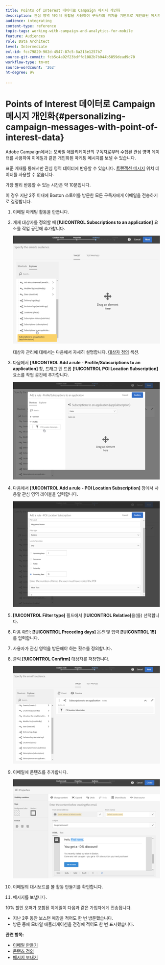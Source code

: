 ```yaml
---
title: Points of Interest 데이터로 Campaign 메시지 개인화
description: 관심 영역 데이터 통합을 사용하여 구독자의 위치를 기반으로 개인화된 메시지를 만드는 방법을 알아봅니다.
audience: integrating
content-type: reference
topic-tags: working-with-campaign-and-analytics-for-mobile
feature: Audiences
role: Data Architect
level: Intermediate
exl-id: fcc79829-902d-4547-87c5-8a213e1257b7
source-git-commit: fcb5c4a92f23bdffd1082b7b044b5859dead9d70
workflow-type: tm+mt
source-wordcount: '262'
ht-degree: 9%

---
```


# Points of Interest 데이터로 Campaign 메시지 개인화{#personalizing-campaign-messages-with-point-of-interest-data}

Adobe Campaign에서는 모바일 애플리케이션의 구독자로부터 수집된 관심 영역 데이터를 사용하여 이메일과 같은 개인화된 마케팅 메시지를 보낼 수 있습니다.

표준 게재를 통해서만 관심 영역 데이터에 반응할 수 있습니다. [트랜잭션 메시지](../../channels/using/getting-started-with-transactional-msg.md) 위치 데이터를 사용할 수 없습니다.

가장 빨리 반응할 수 있는 시간은 약 10분입니다.

이 경우 지난 2주 이내에 Boston 스토어를 방문한 모든 구독자에게 이메일을 전송하기로 결정합니다.

1. 이메일 마케팅 활동을 만듭니다.
1. 게재 대상자를 정의할 때 **[!UICONTROL Subscriptions to an application]** 요소를 작업 공간에 추가합니다.

   ![](assets/poi_subscriptions_app.png)

   대상자 관리에 대해서는 다음에서 자세히 설명합니다. [대상자 정의](../../audiences/using/creating-audiences.md) 섹션.

1. 다음에서 **[!UICONTROL Add a rule - Profile/Subscriptions to an application]** 창, 드래그 앤 드롭 **[!UICONTROL POI Location Subscription]** 요소를 작업 공간에 추가합니다.

   ![](assets/poi_add_rule_profile_subscription.png)

1. 다음에서 **[!UICONTROL Add a rule - POI Location Subscription]** 창에서 사용할 관심 영역 레이블을 입력합니다.

   ![](assets/poi_location_subscription.png)

1. **[!UICONTROL Filter type]** 필드에서 **[!UICONTROL Relative]**&#x200B;을(를) 선택합니다.
1. 다음 확인: **[!UICONTROL Preceding days]** 옵션 및 입력 **[!UICONTROL 15]** 를 입력합니다.
1. 사용자가 관심 영역을 방문해야 하는 횟수를 정의합니다.
1. 클릭 **[!UICONTROL Confirm]** 대상자를 저장합니다.

   ![](assets/poi_subscriptions_app_audience_defined.png)

1. 이메일에 콘텐츠를 추가합니다.

   ![](assets/poi_email_content.png)

1. 이메일의 대시보드를 볼 활동 만들기를 확인합니다.
1. 메시지를 보냅니다.

10% 할인 오퍼가 포함된 이메일이 다음과 같은 가입자에게 전송됩니다.

* 지난 2주 동안 보스턴 매장을 적어도 한 번 방문했습니다.
* 방문 중에 모바일 애플리케이션을 전경에 적어도 한 번 표시했습니다.

**관련 항목:**

* [이메일 만들기](../../channels/using/creating-an-email.md)
* [콘텐츠 정의](../../designing/using/personalization.md#example-email-personalization)
* [메시지 보내기](../../sending/using/confirming-the-send.md)
